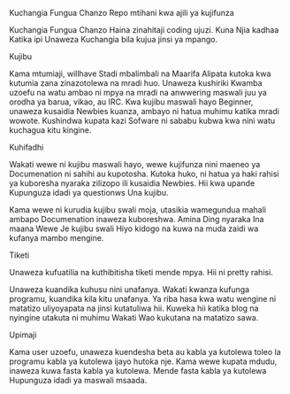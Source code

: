 Kuchangia Fungua Chanzo
Repo mtihani kwa ajili ya kujifunza

Kuchangia Fungua Chanzo Haina zinahitaji coding ujuzi. Kuna Njia kadhaa Katika ipi Unaweza Kuchangia bila kujua jinsi ya
mpango.

Kujibu

Kama mtumiaji, willhave Stadi mbalimbali na Maarifa Alipata kutoka kwa kutumia zana zinazotolewa na mradi huo. Unaweza
kushiriki Kwamba uzoefu na watu ambao ni mpya na mradi na anwwering maswali juu ya orodha ya barua, vikao, au IRC. Kwa
kujibu maswali hayo Beginner, unaweza kusaidia Newbies kuanza, ambayo ni hatua muhimu katika mradi wowote. Kushindwa
kupata kazi Sofware ni sababu kubwa kwa nini watu kuchagua kitu kingine.

Kuhifadhi

Wakati wewe ni kujibu maswali hayo, wewe kujifunza nini maeneo ya Documenation ni sahihi au kupotosha. Kutoka huko, ni
hatua ya haki rahisi ya kuboresha nyaraka zilizopo ili kusaidia Newbies. Hii kwa upande Kupunguza idadi ya questionws
Una kujibu.

Kama wewe ni kurudia kujibu swali moja, utasikia wamegundua mahali ambapo Documenation inaweza kuboreshwa. Amina Ding
nyaraka Ina maana Wewe Je kujibu swali Hiyo kidogo na kuwa na muda zaidi wa kufanya mambo mengine.

Tiketi

Unaweza kufuatilia na kuthibitisha tiketi mende mpya. Hii ni pretty rahisi.

Unaweza kuandika kuhusu nini unafanya. Wakati kwanza kufunga programu, kuandika kila kitu unafanya. Ya riba hasa kwa
watu wengine ni matatizo uliyoyapata na jinsi kutatuliwa hii. Kuweka hii katika blog na nyingine utakuta ni muhimu
Wakati Wao kukutana na matatizo sawa.

Upimaji

Kama user uzoefu, unaweza kuendesha beta au kabla ya kutolewa toleo la programu kabla ya kutolewa ijayo hutoka nje. Kama
wewe kupata mdudu, inaweza kuwa fasta kabla ya kutolewa. Mende fasta kabla ya kutolewa Hupunguza idadi ya maswali
msaada.
